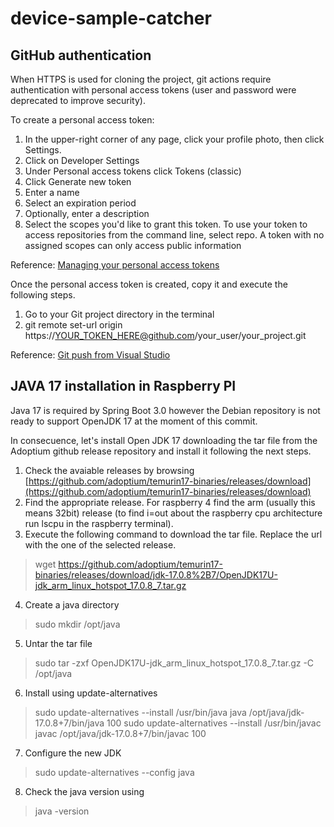 # device-sample-catcher

## GitHub authentication

When HTTPS is used for cloning the project, git actions require authentication with personal access tokens (user and password were deprecated to improve security).

To create a personal access token:

1. In the upper-right corner of any page, click your profile photo, then click Settings.
2. Click on Developer Settings
3. Under Personal access tokens click Tokens (classic)
4. Click Generate new token
5. Enter a name
6. Select an expiration period
7. Optionally, enter a description
8. Select the scopes you'd like to grant this token. To use your token to access repositories from the command line, select repo. A token with no assigned scopes can only access public information

Reference: [Managing your personal access tokens](https://docs.github.com/en/authentication/keeping-your-account-and-data-secure/managing-your-personal-access-tokens)

Once the personal access token is created, copy it and execute the following steps.

1. Go to your Git project directory in the terminal
2. git remote set-url origin https://YOUR_TOKEN_HERE@github.com/your_user/your_project.git

Reference: [Git push from Visual Studio](https://stackoverflow.com/questions/60757334/git-push-from-visual-studio-code-no-anonymous-write-access-authentication-fai)

## JAVA 17 installation in Raspberry PI

Java 17 is required by Spring Boot 3.0 however the Debian repository is not ready to support OpenJDK 17 at the moment of this commit.

In consecuence, let's install Open JDK 17 downloading the tar file from the Adoptium github release repository and install it following the next steps.

1. Check the avaiable releases by browsing [https://github.com/adoptium/temurin17-binaries/releases/download](https://github.com/adoptium/temurin17-binaries/releases/download)
2. Find the appropriate release. For raspberry 4 find the arm (usually this means 32bit) release (to find i=out about the raspberry cpu architecture run lscpu in the raspberry terminal).
3. Execute the following command to download the tar file. Replace the url with the one of the selected release.

> wget https://github.com/adoptium/temurin17-binaries/releases/download/jdk-17.0.8%2B7/OpenJDK17U-jdk_arm_linux_hotspot_17.0.8_7.tar.gz

4. Create a java directory

> sudo mkdir /opt/java

5. Untar the tar file

> sudo tar -zxf OpenJDK17U-jdk_arm_linux_hotspot_17.0.8_7.tar.gz -C /opt/java

6. Install using update-alternatives

> sudo update-alternatives --install /usr/bin/java java /opt/java/jdk-17.0.8+7/bin/java 100
> sudo update-alternatives --install /usr/bin/javac javac /opt/java/jdk-17.0.8+7/bin/javac 100

7. Configure the new JDK

> sudo update-alternatives --config java

8. Check the java version using

> java -version
